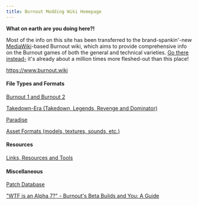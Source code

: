 ```yaml
---
title: Burnout Modding Wiki Homepage
---
```


**What on earth are you doing here?!**

Most of the info on this site has been transferred to the brand-spankin'-new [MediaWiki](https://www.mediawiki.org)-based Burnout wiki, which aims to provide comprehensive info on the Burnout games of both the general and technical varieties. [Go there instead-](https://www.burnout.wiki) it's already about a million times more fleshed-out than this place! 

https://www.burnout.wiki

#### **File Types and Formats**

[Burnout 1 and Burnout 2](https://acutesyntax.github.io/wikis/burnoutmodding/b1+b2/formats.html)

[Takedown-Era (Takedown, Legends, Revenge and Dominator)](https://acutesyntax.github.io/wikis/burnoutmodding/takedown-era/formats.html)

[Paradise](https://acutesyntax.github.io/wikis/burnoutmodding/paradise/formats.html)

[Asset Formats (models, textures, sounds, etc.)](https://acutesyntax.github.io/wikis/burnoutmodding/assetdocs.html)

#### **Resources**

[Links, Resources and Tools](https://acutesyntax.github.io/wikis/burnoutmodding/links.html)

#### **Miscellaneous**

[Patch Database](https://acutesyntax.github.io/wikis/burnoutmodding/misc/patchdb.html)

["WTF is an Alpha 7?" - Burnout's Beta Builds and You: A Guide](https://acutesyntax.github.io/wikis/burnoutmodding/misc/betaguide.html)
